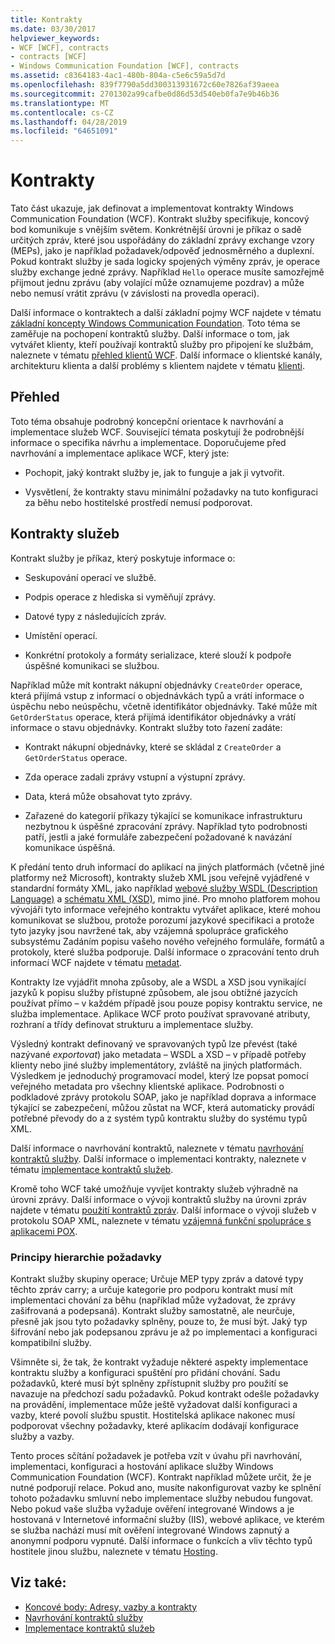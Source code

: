 ```yaml
---
title: Kontrakty
ms.date: 03/30/2017
helpviewer_keywords:
- WCF [WCF], contracts
- contracts [WCF]
- Windows Communication Foundation [WCF], contracts
ms.assetid: c8364183-4ac1-480b-804a-c5e6c59a5d7d
ms.openlocfilehash: 839f7790a5dd300313931672c60e7826af39aeea
ms.sourcegitcommit: 2701302a99cafbe0d86d53d540eb0fa7e9b46b36
ms.translationtype: MT
ms.contentlocale: cs-CZ
ms.lasthandoff: 04/28/2019
ms.locfileid: "64651091"
---
```

# <a name="contracts"></a>Kontrakty
Tato část ukazuje, jak definovat a implementovat kontrakty Windows Communication Foundation (WCF). Kontrakt služby specifikuje, koncový bod komunikuje s vnějším světem. Konkrétnější úrovni je příkaz o sadě určitých zpráv, které jsou uspořádány do základní zprávy exchange vzory (MEPs), jako je například požadavek/odpověď jednosměrného a duplexní. Pokud kontrakt služby je sada logicky spojených výměny zpráv, je operace služby exchange jedné zprávy. Například `Hello` operace musíte samozřejmě přijmout jednu zprávu (aby volající může oznamujeme pozdrav) a může nebo nemusí vrátit zprávu (v závislosti na provedla operaci).  
  
 Další informace o kontraktech a další základní pojmy WCF najdete v tématu [základní koncepty Windows Communication Foundation](../../../../docs/framework/wcf/fundamental-concepts.md). Toto téma se zaměřuje na pochopení kontraktů služby. Další informace o tom, jak vytvářet klienty, kteří používají kontraktů služby pro připojení ke službám, naleznete v tématu [přehled klientů WCF](../../../../docs/framework/wcf/wcf-client-overview.md). Další informace o klientské kanály, architekturu klienta a další problémy s klientem najdete v tématu [klienti](../../../../docs/framework/wcf/feature-details/clients.md).  
  
## <a name="overview"></a>Přehled  
 Toto téma obsahuje podrobný koncepční orientace k navrhování a implementace služeb WCF. Související témata poskytují že podrobnější informace o specifika návrhu a implementace. Doporučujeme před navrhování a implementace aplikace WCF, který jste:  
  
- Pochopit, jaký kontrakt služby je, jak to funguje a jak ji vytvořit.  
  
- Vysvětlení, že kontrakty stavu minimální požadavky na tuto konfiguraci za běhu nebo hostitelské prostředí nemusí podporovat.  
  
## <a name="service-contracts"></a>Kontrakty služeb  
 Kontrakt služby je příkaz, který poskytuje informace o:  
  
- Seskupování operací ve službě.  
  
- Podpis operace z hlediska si vyměňují zprávy.  
  
- Datové typy z následujících zpráv.  
  
- Umístění operací.  
  
- Konkrétní protokoly a formáty serializace, které slouží k podpoře úspěšné komunikaci se službou.  
  
 Například může mít kontrakt nákupní objednávky `CreateOrder` operace, která přijímá vstup z informací o objednávkách typů a vrátí informace o úspěchu nebo neúspěchu, včetně identifikátor objednávky. Také může mít `GetOrderStatus` operace, která přijímá identifikátor objednávky a vrátí informace o stavu objednávky. Kontrakt služby toto řazení zadáte:  
  
- Kontrakt nákupní objednávky, které se skládal z `CreateOrder` a `GetOrderStatus` operace.  
  
- Zda operace zadali zprávy vstupní a výstupní zprávy.  
  
- Data, která může obsahovat tyto zprávy.  
  
- Zařazené do kategorií příkazy týkající se komunikace infrastrukturu nezbytnou k úspěšné zpracování zprávy. Například tyto podrobnosti patří, jestli a jaké formuláře zabezpečení požadované k navázání komunikace úspěšná.  
  
 K předání tento druh informací do aplikací na jiných platformách (včetně jiné platformy než Microsoft), kontrakty služeb XML jsou veřejně vyjádřené v standardní formáty XML, jako například [webové služby WSDL (Description Language)](https://go.microsoft.com/fwlink/?LinkId=87004) a [schématu XML (XSD)](https://go.microsoft.com/fwlink/?LinkId=87005), mimo jiné. Pro mnoho platforem mohou vývojáři tyto informace veřejného kontraktu vytvářet aplikace, které mohou komunikovat se službou, protože porozumí jazykové specifikaci a protože tyto jazyky jsou navržené tak, aby vzájemná spolupráce grafického subsystému Zadáním popisu vašeho nového veřejného formuláře, formátů a protokoly, které služba podporuje. Další informace o zpracování tento druh informací WCF najdete v tématu [metadat](../../../../docs/framework/wcf/feature-details/metadata.md).  
  
 Kontrakty lze vyjádřit mnoha způsoby, ale a WSDL a XSD jsou vynikající jazyků k popisu služby přístupné způsobem, ale jsou obtížné jazycích používat přímo – v každém případě jsou pouze popisy kontraktu service, ne služba implementace. Aplikace WCF proto používat spravované atributy, rozhraní a třídy definovat strukturu a implementace služby.  
  
 Výsledný kontrakt definovaný ve spravovaných typů lze převést (také nazývané *exportovat*) jako metadata – WSDL a XSD – v případě potřeby klienty nebo jiné služby implementátory, zvláště na jiných platformách. Výsledkem je jednoduchý programovací model, který lze popsat pomocí veřejného metadata pro všechny klientské aplikace. Podrobnosti o podkladové zprávy protokolu SOAP, jako je například doprava a informace týkající se zabezpečení, můžou zůstat na WCF, která automaticky provádí potřebné převody do a z systém typů kontraktu služby do systému typů XML.  
  
 Další informace o navrhování kontraktů, naleznete v tématu [navrhování kontraktů služby](../../../../docs/framework/wcf/designing-service-contracts.md). Další informace o implementaci kontrakty, naleznete v tématu [implementace kontraktů služeb](../../../../docs/framework/wcf/implementing-service-contracts.md).  
  
 Kromě toho WCF také umožňuje vyvíjet kontrakty služeb výhradně na úrovni zprávy. Další informace o vývoji kontraktů služby na úrovni zpráv najdete v tématu [použití kontraktů zpráv](../../../../docs/framework/wcf/feature-details/using-message-contracts.md). Další informace o vývoji služeb v protokolu SOAP XML, naleznete v tématu [vzájemná funkční spolupráce s aplikacemi POX](../../../../docs/framework/wcf/feature-details/interoperability-with-pox-applications.md).  
  
### <a name="understanding-the-hierarchy-of-requirements"></a>Principy hierarchie požadavky  
 Kontrakt služby skupiny operace; Určuje MEP typy zpráv a datové typy těchto zpráv carry; a určuje kategorie pro podporu kontrakt musí mít implementaci chování za běhu (například může vyžadovat, že zprávy zašifrovaná a podepsaná). Kontrakt služby samostatně, ale neurčuje, přesně jak jsou tyto požadavky splněny, pouze to, že musí být. Jaký typ šifrování nebo jak podepsanou zprávu je až po implementaci a konfiguraci kompatibilní služby.  
  
 Všimněte si, že tak, že kontrakt vyžaduje některé aspekty implementace kontraktu služby a konfiguraci spuštění pro přidání chování. Sadu požadavků, které musí být splněny zpřístupnit služby pro použití se navazuje na předchozí sadu požadavků. Pokud kontrakt odešle požadavky na provádění, implementace může ještě vyžadovat další konfiguraci a vazby, které povolí službu spustit. Hostitelská aplikace nakonec musí podporovat všechny požadavky, které aplikacím dodávají konfigurace služby a vazby.  
  
 Tento proces sčítání požadavek je potřeba vzít v úvahu při navrhování, implementaci, konfiguraci a hostování aplikace služby Windows Communication Foundation (WCF). Kontrakt například můžete určit, že je nutné podporují relace. Pokud ano, musíte nakonfigurovat vazby ke splnění tohoto požadavku smluvní nebo implementace služby nebudou fungovat. Nebo pokud vaše služba vyžaduje ověření integrované Windows a je hostovaná v Internetové informační služby (IIS), webové aplikace, ve kterém se služba nachází musí mít ověření integrované Windows zapnutý a anonymní podporu vypnuté. Další informace o funkcích a vliv těchto typů hostitele jinou službu, naleznete v tématu [Hosting](../../../../docs/framework/wcf/feature-details/hosting.md).  
  
## <a name="see-also"></a>Viz také:

- [Koncové body: Adresy, vazby a kontrakty](../../../../docs/framework/wcf/feature-details/endpoints-addresses-bindings-and-contracts.md)
- [Navrhování kontraktů služby](../../../../docs/framework/wcf/designing-service-contracts.md)
- [Implementace kontraktů služeb](../../../../docs/framework/wcf/implementing-service-contracts.md)
